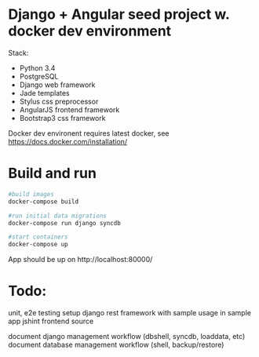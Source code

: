 Django + Angular seed project w. docker dev environment
=====================================================

Stack:
* Python 3.4
* PostgreSQL
* Django web framework
* Jade templates
* Stylus css preprocessor
* AngularJS frontend framework
* Bootstrap3  css framework


Docker dev environent requires latest docker, see https://docs.docker.com/installation/

Build and run
=============

```sh
#build images
docker-compose build

#run initial data migrations
docker-compose run django syncdb

#start containers
docker-compose up
```

App should be up on http://localhost:80000/


Todo:
=============
unit, e2e testing setup
django rest framework with sample usage in sample app
jshint frontend source

document django management workflow (dbshell, syncdb, loaddata, etc)
document database management workflow (shell, backup/restore)